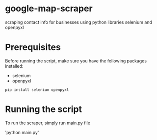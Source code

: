 # google-map-scraper
scraping contact info for businesses using python libraries selenium and openpyxl

# Prerequisites
Before running the script, make sure you have the following packages installed:
- selenium 
- openpyxl

`pip install selenium openpyxl`

# Running the script
To run the scraper, simply run main.py file

'python main.py'
